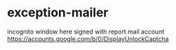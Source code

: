 # exception-mailer

incognito window here signed with report mail account
https://accounts.google.com/b/0/DisplayUnlockCaptcha
